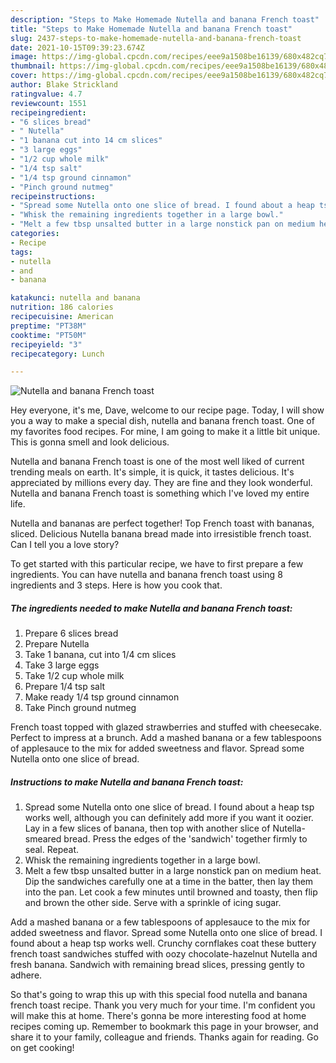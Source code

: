 ```yaml
---
description: "Steps to Make Homemade Nutella and banana French toast"
title: "Steps to Make Homemade Nutella and banana French toast"
slug: 2437-steps-to-make-homemade-nutella-and-banana-french-toast
date: 2021-10-15T09:39:23.674Z
image: https://img-global.cpcdn.com/recipes/eee9a1508be16139/680x482cq70/nutella-and-banana-french-toast-recipe-main-photo.jpg
thumbnail: https://img-global.cpcdn.com/recipes/eee9a1508be16139/680x482cq70/nutella-and-banana-french-toast-recipe-main-photo.jpg
cover: https://img-global.cpcdn.com/recipes/eee9a1508be16139/680x482cq70/nutella-and-banana-french-toast-recipe-main-photo.jpg
author: Blake Strickland
ratingvalue: 4.7
reviewcount: 1551
recipeingredient:
- "6 slices bread"
- " Nutella"
- "1 banana cut into 14 cm slices"
- "3 large eggs"
- "1/2 cup whole milk"
- "1/4 tsp salt"
- "1/4 tsp ground cinnamon"
- "Pinch ground nutmeg"
recipeinstructions:
- "Spread some Nutella onto one slice of bread. I found about a heap tsp works well, although you can definitely add more if you want it oozier. Lay in a few slices of banana, then top with another slice of Nutella-smeared bread. Press the edges of the &#39;sandwich&#39; together firmly to seal. Repeat."
- "Whisk the remaining ingredients together in a large bowl."
- "Melt a few tbsp unsalted butter in a large nonstick pan on medium heat. Dip the sandwiches carefully one at a time in the batter, then lay them into the pan. Let cook a few minutes until browned and toasty, then flip and brown the other side. Serve with a sprinkle of icing sugar."
categories:
- Recipe
tags:
- nutella
- and
- banana

katakunci: nutella and banana 
nutrition: 186 calories
recipecuisine: American
preptime: "PT38M"
cooktime: "PT50M"
recipeyield: "3"
recipecategory: Lunch

---
```



![Nutella and banana French toast](https://img-global.cpcdn.com/recipes/eee9a1508be16139/680x482cq70/nutella-and-banana-french-toast-recipe-main-photo.jpg)

Hey everyone, it's me, Dave, welcome to our recipe page. Today, I will show you a way to make a special dish, nutella and banana french toast. One of my favorites food recipes. For mine, I am going to make it a little bit unique. This is gonna smell and look delicious.

Nutella and banana French toast is one of the most well liked of current trending meals on earth. It's simple, it is quick, it tastes delicious. It's appreciated by millions every day. They are fine and they look wonderful. Nutella and banana French toast is something which I've loved my entire life.

Nutella and bananas are perfect together! Top French toast with bananas, sliced. Delicious Nutella banana bread made into irresistible french toast. Can I tell you a love story?


To get started with this particular recipe, we have to first prepare a few ingredients. You can have nutella and banana french toast using 8 ingredients and 3 steps. Here is how you cook that.

<!--inarticleads1-->

##### The ingredients needed to make Nutella and banana French toast:

1. Prepare 6 slices bread
1. Prepare  Nutella
1. Take 1 banana, cut into 1/4 cm slices
1. Take 3 large eggs
1. Take 1/2 cup whole milk
1. Prepare 1/4 tsp salt
1. Make ready 1/4 tsp ground cinnamon
1. Take Pinch ground nutmeg


French toast topped with glazed strawberries and stuffed with cheesecake. Perfect to impress at a brunch. Add a mashed banana or a few tablespoons of applesauce to the mix for added sweetness and flavor. Spread some Nutella onto one slice of bread. 

<!--inarticleads2-->

##### Instructions to make Nutella and banana French toast:

1. Spread some Nutella onto one slice of bread. I found about a heap tsp works well, although you can definitely add more if you want it oozier. Lay in a few slices of banana, then top with another slice of Nutella-smeared bread. Press the edges of the &#39;sandwich&#39; together firmly to seal. Repeat.
1. Whisk the remaining ingredients together in a large bowl.
1. Melt a few tbsp unsalted butter in a large nonstick pan on medium heat. Dip the sandwiches carefully one at a time in the batter, then lay them into the pan. Let cook a few minutes until browned and toasty, then flip and brown the other side. Serve with a sprinkle of icing sugar.


Add a mashed banana or a few tablespoons of applesauce to the mix for added sweetness and flavor. Spread some Nutella onto one slice of bread. I found about a heap tsp works well. Crunchy cornflakes coat these buttery french toast sandwiches stuffed with oozy chocolate-hazelnut Nutella and fresh banana. Sandwich with remaining bread slices, pressing gently to adhere. 

So that's going to wrap this up with this special food nutella and banana french toast recipe. Thank you very much for your time. I'm confident you will make this at home. There's gonna be more interesting food at home recipes coming up. Remember to bookmark this page in your browser, and share it to your family, colleague and friends. Thanks again for reading. Go on get cooking!

